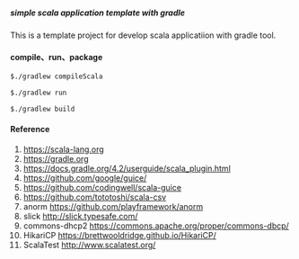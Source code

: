 ##### simple scala application template with gradle

This is a template project for develop scala applicatiion with gradle tool.

#### compile、run、package
```bash
$./gradlew compileScala
```
```bash
$./gradlew run
```
```bash
$./gradlew build

```

#### Reference
1. https://scala-lang.org
2. https://gradle.org
3. https://docs.gradle.org/4.2/userguide/scala_plugin.html
4. https://github.com/google/guice/
5. https://github.com/codingwell/scala-guice
6. https://github.com/tototoshi/scala-csv
7. anorm https://github.com/playframework/anorm
8. slick http://slick.typesafe.com/
9. commons-dhcp2 https://commons.apache.org/proper/commons-dbcp/
10. HikariCP https://brettwooldridge.github.io/HikariCP/
11. ScalaTest http://www.scalatest.org/
